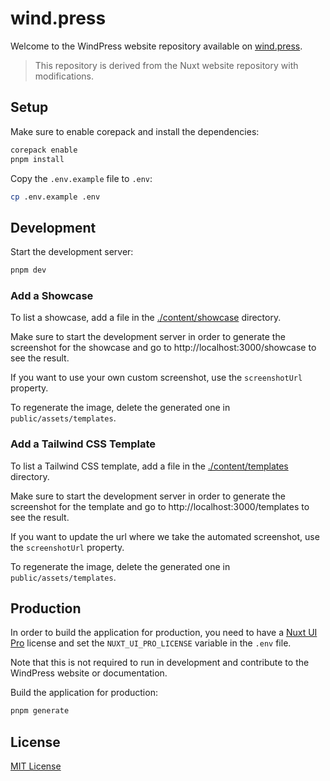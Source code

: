 # wind.press

Welcome to the WindPress website repository available on [wind.press](https://wind.press).

> This repository is derived from the Nuxt website repository with modifications.

## Setup

Make sure to enable corepack and install the dependencies:

```bash
corepack enable
pnpm install
```

Copy the `.env.example` file to `.env`:

```bash
cp .env.example .env
```

## Development

Start the development server:

```bash
pnpm dev
```

### Add a Showcase

To list a showcase, add a file in the [./content/showcase](./content/showcase) directory.

Make sure to start the development server in order to generate the screenshot for the showcase and go to http://localhost:3000/showcase to see the result.

If you want to use your own custom screenshot, use the `screenshotUrl` property.

To regenerate the image, delete the generated one in `public/assets/templates`.

### Add a Tailwind CSS Template

To list a Tailwind CSS template, add a file in the [./content/templates](./content/templates) directory.

Make sure to start the development server in order to generate the screenshot for the template and go to http://localhost:3000/templates to see the result.

If you want to update the url where we take the automated screenshot, use the `screenshotUrl` property.

To regenerate the image, delete the generated one in `public/assets/templates`.

## Production

In order to build the application for production, you need to have a [Nuxt UI Pro](https://ui.nuxt.com/pro?aff=GZ5Zd) license and set the `NUXT_UI_PRO_LICENSE` variable in the `.env` file.

Note that this is not required to run in development and contribute to the WindPress website or documentation.

Build the application for production:

```bash
pnpm generate
```

## License

[MIT License](./LICENSE)
